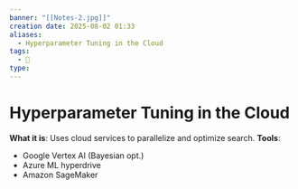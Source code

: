 ```yaml
---
banner: "[[Notes-2.jpg]]"
creation date: 2025-08-02 01:33
aliases:
  - Hyperparameter Tuning in the Cloud
tags:
  - 🧠
type:
---
```

# Hyperparameter Tuning in the Cloud
**What it is**: Uses cloud services to parallelize and optimize search.
**Tools**:
- Google Vertex AI (Bayesian opt.)
- Azure ML hyperdrive
- Amazon SageMaker